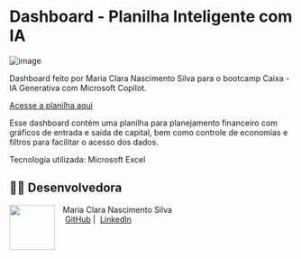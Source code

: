 # Dashboard - Planilha Inteligente com IA

![image](https://github.com/user-attachments/assets/dde92d78-8e0e-4cd7-914a-a842ca6650c0)

Dashboard feito por Maria Clara Nascimento Silva para o bootcamp Caixa - IA Generativa com Microsoft Copilot.

[Acesse a planilha aqui](https://github.com/sheena-edelstein/Dashboard/blob/main/Planilha%20Inteligente%20-%20Bootcamp%20DIO%20Caixa.xlsx)

Esse dashboard contém uma planilha para planejamento financeiro com gráficos de entrada e saída de capital, bem como controle de economias e filtros para facilitar o acesso dos dados.

Tecnologia utilizada: Microsoft Excel

## 👨‍💻 Desenvolvedora

<p>
    <img 
      align=left 
      margin=10 
      width=80 
      src="https://github.com/user-attachments/assets/163af32f-d0aa-4f98-8292-7a48d44cf524"
    />
    <p>&nbsp&nbsp&nbspMaria Clara Nascimento Silva<br>
    &nbsp&nbsp&nbsp
    <a href="https://github.com/sheena-edelstein">
    GitHub</a>&nbsp;|&nbsp;
    <a href="https://www.linkedin.com/in/maria-clara-nascimento-silva/">
    LinkedIn</a>
    </p>
<br/><br/>
<p>
